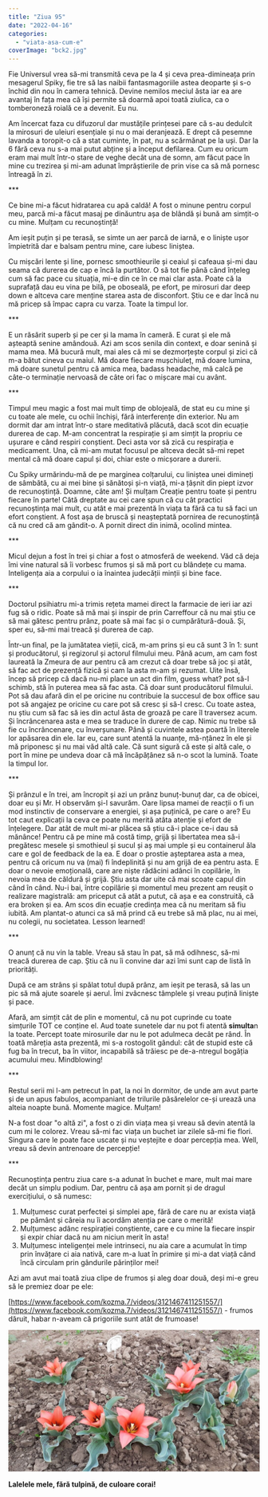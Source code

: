 ```yaml
---
title: "Ziua 95"
date: "2022-04-16"
categories: 
  - "viata-asa-cum-e"
coverImage: "bck2.jpg"
---
```


Fie Universul vrea să-mi transmită ceva pe la 4 și ceva prea-dimineața prin mesagerul Spiky, fie tre să las naibii fantasmagoriile astea deoparte și s-o închid din nou în camera tehnică. Devine nemilos meciul ăsta iar ea are avantaj în fața mea că își permite să doarmă apoi toată ziulica, ca o tomberoneză roială ce a devenit. Eu nu.

Am încercat faza cu difuzorul dar mustățile prințesei pare că s-au dedulcit la mirosuri de uleiuri esențiale și nu o mai deranjează. E drept că pesemne lavanda a toropit-o că a stat cuminte, în pat, nu a scărmănat pe la uși. Dar la 6 fără ceva nu s-a mai putut abține și a început defilarea. Cum eu oricum eram mai mult într-o stare de veghe decât una de somn, am făcut pace în mine cu trezirea și mi-am adunat împrăștierile de prin vise ca să mă pornesc întreagă în zi.

\*\*\*

Ce bine mi-a făcut hidratarea cu apă caldă! A fost o minune pentru corpul meu, parcă mi-a făcut masaj pe dinăuntru așa de blândă și bună am simțit-o cu mine. Mulțam cu recunoștință!

Am ieșit puțin și pe terasă, se simte un aer parcă de iarnă, e o liniște ușor împietrită dar e balsam pentru mine, care iubesc liniștea. 

Cu mișcări lente și line, pornesc smoothieurile și ceaiul și cafeaua și-mi dau seama că durerea de cap e încă la purtător. O să tot fie până când înțeleg cum să fac pace cu situația, mi-e din ce în ce mai clar asta. Poate că la suprafață dau eu vina pe bilă, pe oboseală, pe efort, pe mirosuri dar deep down e altceva care menține starea asta de disconfort. Știu ce e dar încă nu mă pricep să împac capra cu varza. Toate la timpul lor.

\*\*\*

E un răsărit superb și pe cer și la mama în cameră. E curat și ele mă așteaptă senine amândouă. Azi am scos senila din context, e doar senină și mama mea. Mă bucură mult, mai ales că mi se dezmorțește corpul și zici că m-a bătut cineva cu maiul. Mă doare fiecare mușchiuleț, mă doare lumina, mă doare sunetul pentru că amica mea, badass headache, mă calcă pe câte-o terminație nervoasă de câte ori fac o mișcare mai cu avânt. 

\*\*\*

Timpul meu magic a fost mai mult timp de oblojeală, de stat eu cu mine și cu toate ale mele, cu ochii închiși, fără interferențe din exterior. Nu am dormit dar am intrat într-o stare meditativă plăcută, dacă scot din ecuație durerea de cap. M-am concentrat la respirație și am simțit la propriu ce ușurare e când respiri conștient. Deci asta vor să zică cu respirația e medicament. Una, că mi-am mutat focusul pe altceva decât să-mi repet mental că mă doare capul și doi, chiar este o micșorare a durerii.

Cu Spiky urmărindu-mă de pe marginea colțarului, cu liniștea unei dimineți de sâmbătă, cu ai mei bine și sănătoși și-n viață, mi-a țâșnit din piept izvor de recunoștință. Doamne, câte am! Și mulțam Creație pentru toate și pentru fiecare în parte! Câtă dreptate au cei care spun că cu cât practici recunoștința mai mult, cu atât e mai prezentă în viața ta fără ca tu să faci un efort conștient. A fost așa de bruscă și neașteptată pornirea de recunoștință că nu cred că am gândit-o. A pornit direct din inimă, ocolind mintea.

\*\*\*

Micul dejun a fost în trei și chiar a fost o atmosferă de weekend. Văd că deja îmi vine natural să îi vorbesc frumos și să mă port cu blândețe cu mama. Inteligența aia a corpului o ia înaintea judecății minții și bine face.

\*\*\*

Doctorul psihiatru mi-a trimis rețeta mamei direct la farmacie de ieri iar azi fug să o ridic. Poate să mă mai și inspir de prin Carreffour că nu mai știu ce să mai gătesc pentru prânz, poate să mai fac și o cumpărătură-două. Și, sper eu, să-mi mai treacă și durerea de cap. 

Într-un final, pe la jumătatea vieții, cică, m-am prins și eu că sunt 3 în 1: sunt și producătorul, și regizorul și actorul filmului meu. Până acum, am cam fost laureată la Zmeura de aur pentru că am crezut că doar trebe să joc și atât, să fac act de prezență fizică și cam la asta m-am și rezumat. Uite însă, încep să pricep că dacă nu-mi place un act din film, guess what? pot să-l schimb, stă în puterea mea să fac asta. Că doar sunt producătorul filmului. Pot să dau afară din el pe oricine nu contribuie la succesul de box office sau pot să angajez pe oricine cu care pot să cresc și să-l cresc. Cu toate astea, nu știu cum să fac să ies din actul ăsta de groază pe care îl traversez acum. Și încrâncenarea asta e mea se traduce în durere de cap. Nimic nu trebe să fie cu încrâncenare, cu înverșunare. Până și cuvintele astea poartă în literele lor apăsarea din ele. Iar eu, care sunt atentă la nuanțe, mă-nțânez în ele și mă priponesc și nu mai văd altă cale. Că sunt sigură că este și altă cale, o port în mine pe undeva doar că mă încăpățânez să n-o scot la lumină. Toate la timpul lor.

\*\*\*

Și prânzul e în trei, am încropit și azi un prânz bunuț-bunuț dar, ca de obicei, doar eu și Mr. H observăm și-l savurăm. Oare lipsa mamei de reacții o fi un mod instinctiv de conservare a energiei, și așa puținică, pe care o are? Eu tot caut explicații la ceva ce poate nu merită atâta atenție și efort de înțelegere. Dar atât de mult mi-ar plăcea să știu că-i place ce-i dau să mănânce! Pentru că pe mine mă costă timp, grijă și libertatea mea să-i pregătesc mesele și smothieul și sucul și aș mai umple și eu containerul ăla care e gol de feedback de la ea. E doar o prostie așteptarea asta a mea, pentru că oricum nu va (mai) fi îndeplinită și nu am grijă de ea pentru asta. E doar o nevoie emoțională, care are niște rădăcini adânci în copilărie, în nevoia mea de căldură și grijă. Știu asta dar uite că mai scoate capul din când în când. Nu-i bai, între copilărie și momentul meu prezent am reușit o realizare magistrală: am priceput că atât a putut, că așa e ea construită, că era broken și ea. Am scos din ecuație credința mea că nu meritam să fiu iubită. Am plantat-o atunci ca să mă prind că eu trebe să mă plac, nu ai mei, nu colegii, nu societatea. Lesson learned!

\*\*\*

O anunț că nu vin la table. Vreau să stau în pat, să mă odihnesc, să-mi treacă durerea de cap. Știu că nu îi convine dar azi îmi sunt cap de listă în priorități.

După ce am strâns și spălat totul după prânz, am ieșit pe terasă, să las un pic să mă ajute soarele și aerul. Îmi zvâcnesc tâmplele și vreau puțină liniște și pace.

Afară, am simțit cât de plin e momentul, că nu pot cuprinde cu toate simțurile TOT ce conține el. Aud toate sunetele dar nu pot fi atentă **simulta**n la toate. Percept toate mirosurile dar nu le pot adulmeca decât pe rând. În toată măreția asta prezentă, mi s-a rostogolit gândul: cât de stupid este că fug ba în trecut, ba în viitor, incapabilă să trăiesc pe de-a-ntregul bogăția acumului meu. Mindblowing!

\*\*\*

Restul serii mi l-am petrecut în pat, la noi în dormitor, de unde am avut parte și de un apus fabulos, acompaniant de trilurile păsărelelor ce-și urează una alteia noapte bună. Momente magice. Mulțam!

N-a fost doar "o altă zi", a fost o zi din viața mea și vreau să devin atentă la cum mi le colorez. Vreau să-mi fac viața un buchet iar zilele să-mi fie flori. Singura care le poate face uscate și nu veștejite e doar percepția mea. Well, vreau să devin antrenoare de percepție!

\*\*\*

Recunoștința pentru ziua care s-a adunat în buchet e mare, mult mai mare decât un simplu podium. Dar, pentru că așa am pornit și de dragul exercițiului, o să numesc:

1. Mulțumesc curat perfectei și simplei ape, fără de care nu ar exista viață pe pământ și căreia nu îi acordăm atenția pe care o merită!
2. Mulțumesc adânc respirației conștiente, care e cu mine la fiecare inspir și expir chiar dacă nu am niciun merit în asta!
3. Mulțumesc inteligenței mele intrinseci, nu aia care a acumulat în timp prin învățare ci aia nativă, care m-a luat în primire și mi-a dat viață când încă circulam prin gândurile părinților mei!

Azi am avut mai toată ziua clipe de frumos și aleg doar două, deși mi-e greu să le premiez doar pe ele:

[https://www.facebook.com/kozma.7/videos/3121467411251557/](https://www.facebook.com/kozma.7/videos/3121467411251557/) - frumos dăruit, habar n-aveam că prigoriile sunt atât de frumoase!

![](images/lalele-1024x576.jpeg)

**Lalelele mele, fără tulpină, de culoare corai!**
